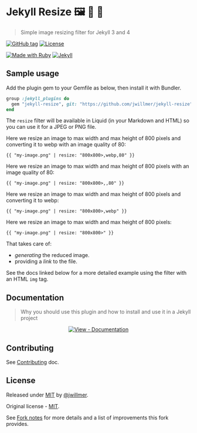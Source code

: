 # Jekyll Resize 🖼 🤏 🔬
> Simple image resizing filter for Jekyll 3 and 4

[![GitHub tag](https://img.shields.io/github/tag/jwillmer/jekyll-resize)](https://github.com/jwillmer/jekyll-resize/tags/ "Go to GitHub tags")
[![License](https://img.shields.io/badge/License-MIT-blue.svg)](#license "Go to License section")

[![Made with Ruby](https://img.shields.io/badge/Ruby->=2.6-blue.svg?logo=ruby)](https://ruby-lang.org "Go to Ruby homepage")
[![Jekyll](https://img.shields.io/badge/jekyll->=3.3,_4.x-blue.svg?logo=jekyll)](https://jekyllrb.com "Go to Jekyll homepage")


## Sample usage

Add the plugin gem to your Gemfile as below, then install it with Bundler.

```ruby
group :jekyll_plugins do
  gem "jekyll-resize", git: "https://github.com/jwillmer/jekyll-resize"
end
```

The `resize` filter will be available in Liquid (in your Markdown and HTML) so you can use it for a JPEG or PNG file.

Here we resize an image to max width and max height of 800 pixels and converting it to webp with an image quality of 80:

```liquid
{{ "my-image.png" | resize: "800x800>,webp,80" }}
```

Here we resize an image to max width and max height of 800 pixels with an image quality of 80:

```liquid
{{ "my-image.png" | resize: "800x800>,,80" }}
```

Here we resize an image to max width and max height of 800 pixels and converting it to webp:

```liquid
{{ "my-image.png" | resize: "800x800>,webp" }}
```

Here we resize an image to max width and max height of 800 pixels:

```liquid
{{ "my-image.png" | resize: "800x800>" }}
```

That takes care of:

- _generating_ the reduced image.
- providing a _link_ to the file.

See the docs linked below for a more detailed example using the filter with an HTML `img` tag.


## Documentation
> Why you should use this plugin and how to install and use it in a Jekyll project

<div align="center">

[![View - Documentation](https://img.shields.io/badge/View-Documentation-blue?style=for-the-badge)](/docs/ "Go to docs")

</div>


## Contributing

See [Contributing](/CONTRIBUTING.md) doc.


## License

Released under [MIT](/LICENSE) by [@jwillmer](https://github.com/jwillmer).

Original license - [MIT](/LICENSE-source).

See [Fork notes](/docs/fork-notes.md) for more details and a list of improvements this fork provides.
